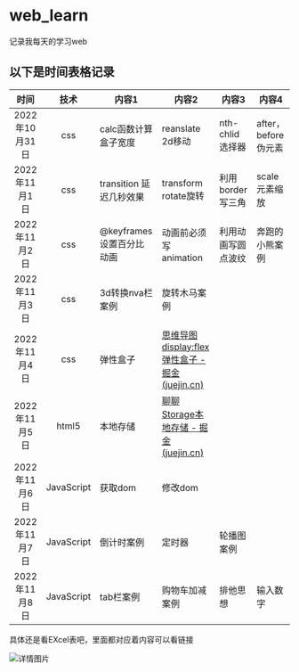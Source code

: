 # web_learn
记录我每天的学习web

## 以下是时间表格记录



|      时间      |    技术    | 内容1                    | 内容2                                                        | 内容3              | 内容4               |
| :------------: | :--------: | ------------------------ | ------------------------------------------------------------ | ------------------ | ------------------- |
| 2022年10月31日 |    css     | calc函数计算盒子宽度     | reanslate 2d移动                                             | nth-chlid选择器    | after，before伪元素 |
| 2022年11月1日  |    css     | transition 延迟几秒效果  | transform rotate旋转                                         | 利用border写三角   | scale元素缩放       |
| 2022年11月2日  |    css     | @keyframes设置百分比动画 | 动画前必须写animation                                        | 利用动画写圆点波纹 | 奔跑的小熊案例      |
| 2022年11月3日  |    css     | 3d转换nva栏案例          | 旋转木马案例                                                 |                    |                     |
| 2022年11月4日  |    css     | 弹性盒子                 | [思维导图display:flex弹性盒子 - 掘金 (juejin.cn)](https://juejin.cn/post/7162082467518611470) |                    |                     |
| 2022年11月5日  |   html5    | 本地存储                 | [聊聊Storage本地存储 - 掘金 (juejin.cn)](https://juejin.cn/post/7165497189844647966) |                    |                     |
| 2022年11月6日  | JavaScript | 获取dom                  | 修改dom                                                      |                    |                     |
| 2022年11月7日  | JavaScript | 倒计时案例               | 定时器                                                       | 轮播图案例         |                     |
| 2022年11月8日  | JavaScript | tab栏案例                | 购物车加减案例                                               | 排他思想           | 输入数字            |

具体还是看EXcel表吧，里面都对应着内容可以看链接

![详情图片](https://bear0007.github.io/web_learn/h5css3/list.jpg)

